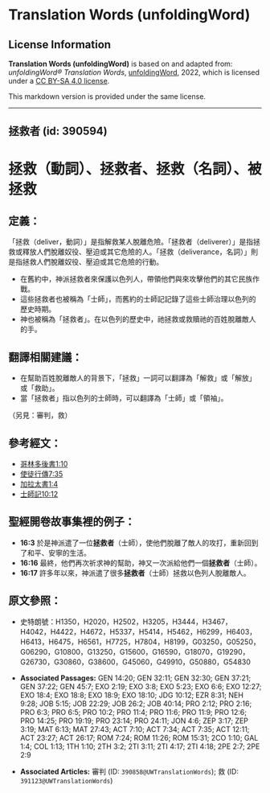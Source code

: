 # Translation Words (unfoldingWord)

## License Information

**Translation Words (unfoldingWord)** is based on and adapted from: _unfoldingWord® Translation Words_, [unfoldingWord](https://unfoldingword.org/utw), 2022, which is licensed under a [CC BY-SA 4.0 license](https://creativecommons.org/licenses/by-sa/4.0/legalcode.en).

This markdown version is provided under the same license.



--------------------------------

## 拯救者 (id: 390594)

拯救（動詞）、拯救者、拯救（名詞）、被拯救
=====================

定義：
---

「拯救（deliver，動詞）」是指解救某人脫離危險。「拯救者（deliverer）」是指拯救或釋放人們脫離奴役、壓迫或其它危險的人。「拯救（deliverance，名詞）」則是指拯救人們脫離奴役、壓迫或其它危險的行動。

* 在舊約中，神派拯救者來保護以色列人，帶領他們與來攻擊他們的其它民族作戰。
* 這些拯救者也被稱為「士師」，而舊約的士師記記錄了這些士師治理以色列的歷史時期。
* 神也被稱為「拯救者」。在以色列的歷史中，祂拯救或救贖祂的百姓脫離敵人的手。

翻譯相關建議：
-------

* 在幫助百姓脫離敵人的背景下，「拯救」一詞可以翻譯為「解救」或「解放」或「救助」。
* 當「拯救者」指以色列的士師時，可以翻譯為「士師」或「領袖」。

（另見：審判，救）

參考經文：
-----

* [哥林多後書1:10](https://ref.ly/2Cor1:10)
* [使徒行傳7:35](https://ref.ly/Acts7:35)
* [加拉太書1:4](https://ref.ly/Gal1:4)
* [士師記10:12](https://ref.ly/Judg10:12)

聖經開卷故事集裡的例子：
------------

* **16:3** 於是神派遣了一位**拯救者**（士師），使他們脫離了敵人的攻打，重新回到了和平、安寧的生活。
* **16:16** 最終，他們再次祈求神的幫助，神又一次派給他們一個**拯救者**（士師）。
* **16:17** 許多年以來，神派遣了很多**拯救者**（士師）拯救以色列人脫離敵人。

原文參照：
-----

* 史特朗號：H1350，H2020，H2502，H3205，H3444，H3467，H4042，H4422，H4672，H5337，H5414，H5462，H6299，H6403，H6413，H6475，H6561，H7725，H7804，H8199，G03250，G05250，G06290，G10800，G13250，G15600，G16590，G18070，G19290，G26730，G30860，G38600，G45060，G49910，G50880，G54830

* **Associated Passages:** GEN 14:20; GEN 32:11; GEN 32:30; GEN 37:21; GEN 37:22; GEN 45:7; EXO 2:19; EXO 3:8; EXO 5:23; EXO 6:6; EXO 12:27; EXO 18:4; EXO 18:8; EXO 18:9; EXO 18:10; JDG 10:12; EZR 8:31; NEH 9:28; JOB 5:15; JOB 22:29; JOB 26:2; JOB 40:14; PRO 2:12; PRO 2:16; PRO 6:3; PRO 6:5; PRO 10:2; PRO 11:4; PRO 11:6; PRO 11:9; PRO 12:6; PRO 14:25; PRO 19:19; PRO 23:14; PRO 24:11; JON 4:6; ZEP 3:17; ZEP 3:19; MAT 6:13; MAT 27:43; ACT 7:10; ACT 7:34; ACT 7:35; ACT 12:11; ACT 23:27; ACT 26:17; ROM 7:24; ROM 11:26; ROM 15:31; 2CO 1:10; GAL 1:4; COL 1:13; 1TH 1:10; 2TH 3:2; 2TI 3:11; 2TI 4:17; 2TI 4:18; 2PE 2:7; 2PE 2:9
* **Associated Articles:** 審判 (ID: `390858@UWTranslationWords`); 救 (ID: `391123@UWTranslationWords`)

